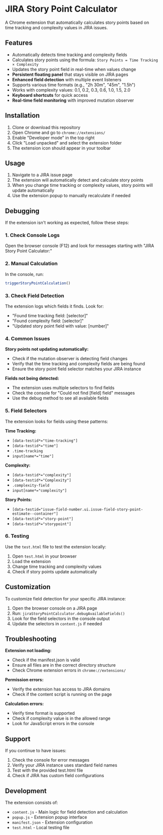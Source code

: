 # JIRA Story Point Calculator

A Chrome extension that automatically calculates story points based on time tracking and complexity values in JIRA issues.

## Features

- Automatically detects time tracking and complexity fields
- Calculates story points using the formula: `Story Points = Time Tracking × Complexity`
- Updates the story point field in real-time when values change
- **Persistent floating panel** that stays visible on JIRA pages
- **Enhanced field detection** with multiple event listeners
- Supports various time formats (e.g., "2h 30m", "45m", "1.5h")
- Works with complexity values: 0.1, 0.2, 0.3, 0.6, 1.0, 1.5, 2.0
- **Keyboard shortcuts** for quick access
- **Real-time field monitoring** with improved mutation observer

## Installation

1. Clone or download this repository
2. Open Chrome and go to `chrome://extensions/`
3. Enable "Developer mode" in the top right
4. Click "Load unpacked" and select the extension folder
5. The extension icon should appear in your toolbar

## Usage

1. Navigate to a JIRA issue page
2. The extension will automatically detect and calculate story points
3. When you change time tracking or complexity values, story points will update automatically
4. Use the extension popup to manually recalculate if needed

## Debugging

If the extension isn't working as expected, follow these steps:

### 1. Check Console Logs
Open the browser console (F12) and look for messages starting with "JIRA Story Point Calculator:"

### 2. Manual Calculation
In the console, run:
```javascript
triggerStoryPointCalculation()
```

### 3. Check Field Detection
The extension logs which fields it finds. Look for:
- "Found time tracking field: [selector]"
- "Found complexity field: [selector]"
- "Updated story point field with value: [number]"

### 4. Common Issues

**Story points not updating automatically:**
- Check if the mutation observer is detecting field changes
- Verify that the time tracking and complexity fields are being found
- Ensure the story point field selector matches your JIRA instance

**Fields not being detected:**
- The extension uses multiple selectors to find fields
- Check the console for "Could not find [field] field" messages
- Use the debug method to see all available fields

### 5. Field Selectors

The extension looks for fields using these patterns:

**Time Tracking:**
- `[data-testid*="time-tracking"]`
- `[data-testid*="time"]`
- `.time-tracking`
- `input[name*="time"]`

**Complexity:**
- `[data-testid*="complexity"]`
- `[data-testid*="Complexity"]`
- `.complexity-field`
- `input[name*="complexity"]`

**Story Points:**
- `[data-testid="issue-field-number.ui.issue-field-story-point-estimate--container"]`
- `[data-testid*="story-point"]`
- `[data-testid*="storypoint"]`

### 6. Testing

Use the `test.html` file to test the extension locally:
1. Open `test.html` in your browser
2. Load the extension
3. Change time tracking and complexity values
4. Check if story points update automatically

## Customization

To customize field detection for your specific JIRA instance:

1. Open the browser console on a JIRA page
2. Run: `jiraStoryPointCalculator.debugAvailableFields()`
3. Look for the field selectors in the console output
4. Update the selectors in `content.js` if needed

## Troubleshooting

**Extension not loading:**
- Check if the manifest.json is valid
- Ensure all files are in the correct directory structure
- Check Chrome extension errors in `chrome://extensions/`

**Permission errors:**
- Verify the extension has access to JIRA domains
- Check if the content script is running on the page

**Calculation errors:**
- Verify time format is supported
- Check if complexity value is in the allowed range
- Look for JavaScript errors in the console

## Support

If you continue to have issues:

1. Check the console for error messages
2. Verify your JIRA instance uses standard field names
3. Test with the provided test.html file
4. Check if JIRA has custom field configurations

## Development

The extension consists of:
- `content.js` - Main logic for field detection and calculation
- `popup.js` - Extension popup interface
- `manifest.json` - Extension configuration
- `test.html` - Local testing file
